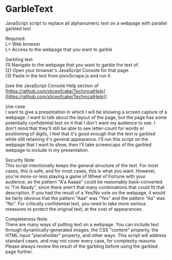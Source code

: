 # GarbleText  
JavaScript script to replace all alphanumeric text on a webpage with parallel garbled text  
  
Required:  
L> Web browser  
L> Access to the webpage that you want to garble  
  
Garbling text  
(1) Navigate to the webpage that you want to garble the text of.  
(2) Open your browser's JavaScript Console for that page.  
(3) Paste in the text from pixivScrape.js and run it.  
  
[see the JavaScript Console Help section of [https://github.com/sliceofcake/TechnicalHelp](https://github.com/sliceofcake/TechnicalHelp)]  
  
Use case  
I want to give a presentation in which I will be showing a screen capture of a webpage. I want to talk about the layout of the page, but the page has some potentially confidential text on it that I don't want my audience to see. I don't mind that they'll still be able to see letter-count for words or positioning of digits, I feel that it's good enough that the text is garbled while still retaining it's general appearance. I'll run this script on the webpage that I want to show, then I'll take screencaps of the garbled webpage to include in my presentation.  
  
Security Note  
This script intentionally keeps the general structure of the text. For most cases, this is safe, and for most cases, this is what you want. However, you're more-or-less playing a game of Wheel of Fortune with your audience, as the pattern "A'a Aaaaa" could be reasonably back-converted to "I'm Ready", since there aren't that many combinations that could fit that description. If you had the result of a Yes/No vote on the webpage, it would be fairly obvious that the pattern "Aaa" was "Yes" and the pattern "Aa" was "No".  For critically confidential text, you need to take more serious measures to protect the original text, at the cost of appearances.  
  
Completeness Note  
There are many ways of putting text on a webpage. You can include text through dynamically-generated images, the CSS "content" property, the HTML input "placeholder" property, and other ways. This script will address standard cases, and may not cover every case, for complexity reasons. Please always review the result of the garbling before using the garbled page further.  